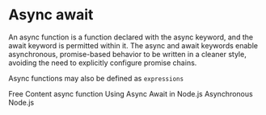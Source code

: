# Async await

An async function is a function declared with the async keyword, and the await keyword is permitted within it. The async and await keywords enable asynchronous, promise-based behavior to be written in a cleaner style, avoiding the need to explicitly configure promise chains.

Async functions may also be defined as `expressions`

<ResourceGroupTitle>Free Content</ResourceGroupTitle>
<BadgeLink colorScheme='yellow' badgeText='Read' href='https://developer.mozilla.org/en-US/docs/Web/JavaScript/Reference/Statements/async_function'>async function</BadgeLink>
<BadgeLink colorScheme='yellow' badgeText='Read' href='https://www.geeksforgeeks.org/using-async-await-in-node-js/'>Using Async Await in Node.js</BadgeLink>
<BadgeLink colorScheme='yellow' badgeText='Read' href='https://medium.com/dhiwise/asynchronous-node-js-callback-promises-and-async-await-in-javascript-8934b8424845'>Asynchronous Node.js</BadgeLink>
